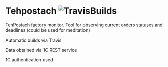 # Tehpostach ![TravisBuilds](https://travis-ci.com/NodeArt/tehpostach.svg?branch=master)
TehPostach factory monitor. Tool for observing current orders statuses and deadlines (could be used for meditation)

Automatic builds via Travis

Data obtained via 1C REST service

1C authentication used
